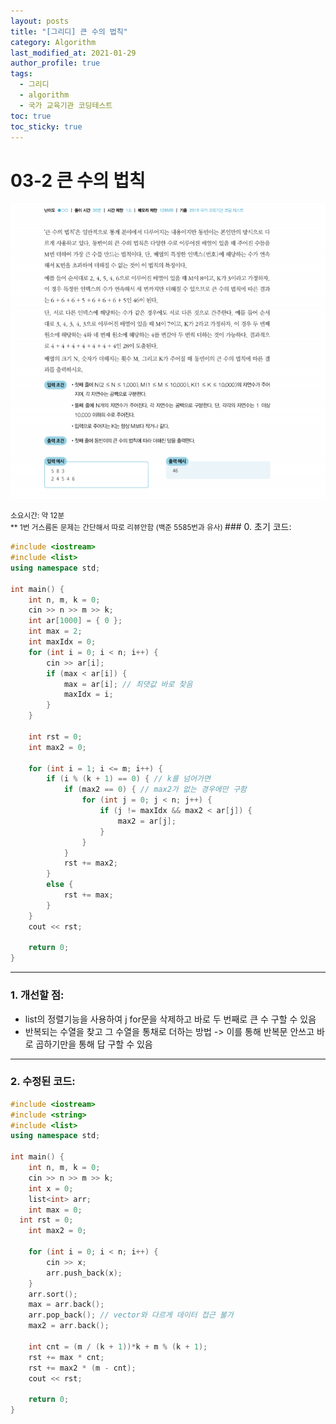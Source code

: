 ```yaml
---
layout: posts
title: "[그리디] 큰 수의 법칙"
category: Algorithm
last_modified_at: 2021-01-29
author_profile: true
tags:
  - 그리디
  - algorithm
  - 국가 교육기관 코딩테스트
toc: true
toc_sticky: true
---
```


# 03-2 큰 수의 법칙

![03-2문제](/assets/image/03-2.PNG)

<small>
소요시간: 약 12분
<br>
** 1번 거스름돈 문제는 간단해서 따로 리뷰안함 (백준 5585번과 유사)
</small>
### 0. 초기 코드:

```c++
#include <iostream>
#include <list>
using namespace std;

int main() {
	int n, m, k = 0;
	cin >> n >> m >> k;
	int ar[1000] = { 0 };
	int max = 2;
	int maxIdx = 0;
	for (int i = 0; i < n; i++) {
		cin >> ar[i];
		if (max < ar[i]) {
			max = ar[i]; // 최댓값 바로 찾음
			maxIdx = i;
		}
	}

	int rst = 0;
	int max2 = 0;

	for (int i = 1; i <= m; i++) {
		if (i % (k + 1) == 0) { // k를 넘어가면
			if (max2 == 0) { // max2가 없는 경우에만 구함
				for (int j = 0; j < n; j++) {
					if (j != maxIdx && max2 < ar[j]) {
						max2 = ar[j];
					}
				}
			}
			rst += max2;
		}
		else {
			rst += max;
		}
	}
	cout << rst;

	return 0;
}
```
-------
### 1. 개선할 점:
* list의 정렬기능을 사용하여 j for문을 삭제하고 바로 두 번째로 큰 수 구할 수 있음
* 반복되는 수열을 찾고 그 수열을 통채로 더하는 방법
  -> 이를 통해 반복문 안쓰고 바로 곱하기만을 통해 답 구할 수 있음

-------
### 2. 수정된 코드:

```c++
#include <iostream>
#include <string>
#include <list>
using namespace std;

int main() {
	int n, m, k = 0;
	cin >> n >> m >> k;
	int x = 0;
	list<int> arr;
	int max = 0;
  int rst = 0;
	int max2 = 0;

	for (int i = 0; i < n; i++) {
		cin >> x;
		arr.push_back(x);
	}
	arr.sort();
	max = arr.back();
	arr.pop_back(); // vector와 다르게 데이터 접근 불가
	max2 = arr.back();

	int cnt = (m / (k + 1))*k + m % (k + 1);
	rst += max * cnt;
	rst += max2 * (m - cnt);
	cout << rst;

	return 0;
}
```
